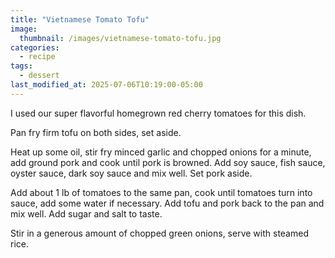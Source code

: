 ```yaml
---
title: "Vietnamese Tomato Tofu"
image: 
  thumbnail: /images/vietnamese-tomato-tofu.jpg
categories:
  - recipe
tags:
  - dessert
last_modified_at: 2025-07-06T10:19:00-05:00
---
```



I used our super flavorful homegrown red cherry tomatoes for this dish.

Pan fry firm tofu on both sides, set aside.

Heat up some oil, stir fry minced garlic and chopped onions for a minute, add ground pork and cook until pork is browned. Add soy sauce, fish sauce, oyster sauce, dark soy sauce and mix well. Set pork aside. 

Add about 1 lb of tomatoes to the same pan, cook until tomatoes turn into sauce, add some water if necessary. Add tofu and pork back to the pan and mix well. Add sugar and salt to taste.

Stir in a generous amount of chopped green onions, serve with steamed rice. 